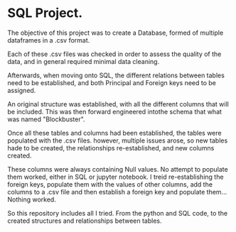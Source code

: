 # SQL Project.

The objective of this project was to create a Database, formed of multiple dataframes in a .csv format. 

Each of these .csv files was checked in order to assess the quality of the data, and in general required minimal data cleaning.

Afterwards, when moving onto SQL, the different relations between tables need to be established, and both Principal and Foreign keys need to be assigned.

An original structure was established, with all the different columns that will be included. This was then forward engineered intothe schema that  what was named "Blockbuster".

Once all these tables and columns had been established, the tables were populated with the .csv files. however, multiple issues arose, so new tables hade to be created, the relationships re-established, and new columns created.

These columns were always containing Null values. No attempt to populate them worked, either in SQL or jupyter notebook. I treid re-establishing the foreign keys, populate them with the values of other columns, add the columns to a .csv file and then establish a foreign key and populate them... Nothing worked.

So this repository includes all I tried. From the python and SQL code, to the created structures and relationships between tables.



